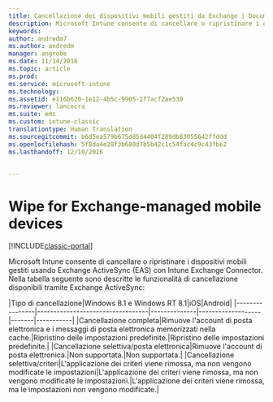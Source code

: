 ```yaml
---
title: Cancellazione dei dispositivi mobili gestiti da Exchange | Documentazione Microsoft
description: Microsoft Intune consente di cancellare o ripristinare i dispositivi mobili gestiti usando Exchange ActiveSync (EAS) con Intune Exchange Connector
keywords: 
author: andredm7
ms.author: andredm
manager: angrobe
ms.date: 11/14/2016
ms.topic: article
ms.prod: 
ms.service: microsoft-intune
ms.technology: 
ms.assetid: e116b620-1e12-4b5c-9905-2f7acf2ae530
ms.reviewer: lancecra
ms.suite: ems
ms.custom: intune-classic
translationtype: Human Translation
ms.sourcegitcommit: b6d5ea579b675d85d4404f289db83055642ffddd
ms.openlocfilehash: 5f8da4e28f3b680d7b5b42c1c54fac4c9c43fbe2
ms.lasthandoff: 12/10/2016


---
```



# <a name="wipe-for-exchange-managed-mobile-devices"></a>Wipe for Exchange-managed mobile devices

[!INCLUDE[classic-portal](../includes/classic-portal.md)]

Microsoft Intune consente di cancellare o ripristinare i dispositivi mobili gestiti usando Exchange ActiveSync (EAS) con Intune Exchange Connector. Nella tabella seguente sono descritte le funzionalità di cancellazione disponibili tramite Exchange ActiveSync:

|Tipo di cancellazione|Windows 8.1 e Windows RT 8.1|iOS|Android|
|----------------|----------------------------------|--------------|-------------------|-------|-----------|
|Cancellazione completa|Rimuove l'account di posta elettronica e i messaggi di posta elettronica memorizzati nella cache.|Ripristino delle impostazioni predefinite.|Ripristino delle impostazioni predefinite.|
|Cancellazione selettiva/posta elettronica|Rimuove l'account di posta elettronica.|Non supportata.|Non supportata.|
|Cancellazione selettiva/criteri|L'applicazione dei criteri viene rimossa, ma non vengono modificate le impostazioni|L'applicazione dei criteri viene rimossa, ma non vengono modificate le impostazioni.|L'applicazione dei criteri viene rimossa, ma le impostazioni non vengono modificate.|

